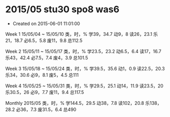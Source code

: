 # 2015/05 stu30 spo8 was6

* Created on 2015-06-01 11:01:00

Week 1 15/05/04 ~ 15/05/10 类，时，% 学39，34.7 动9，8 读26，23.1 乐21，18.7 必6.5，5.8 废11，9.8 总112.5

Week 2 15/05/11 ~ 15/05/17 类，时，% 学23.5，23.2 动6.5，6.4 读17，16.7 乐43，42.4 必7.5，7.4 废4，3.9 总101.5

Week 3 15/05/18 ~ 15/05/24 类，时，% 学39.5，35.6 动1，0.9 读22.5，20.3 乐34，30.6 必9，8.1 废5，4.5 总111

Week 4 15/05/25 ~ 15/05/31 类，时，% 学29.5，25.1 动14，11.9 读23.5，20 乐30.5，26 必9，7.7 废11，9.4 总117.5

Monthly 2015/05 类，时，% 学144.5，29.5 动38，7.8 读102，20.8 乐138，28.2 必36，7.3 废31.5，6.4 总490

